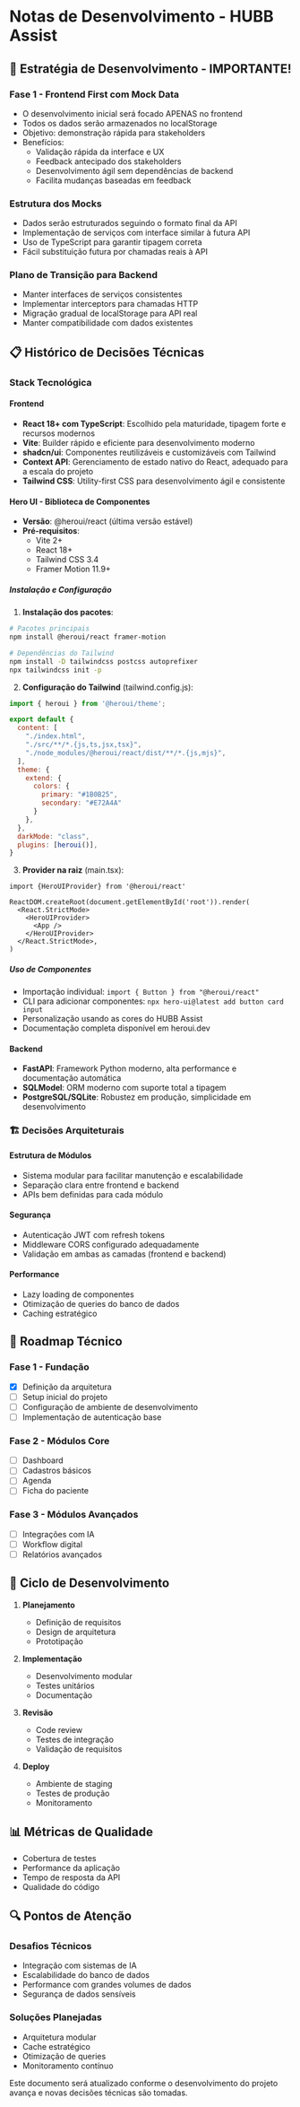 # Notas de Desenvolvimento - HUBB Assist

## 🎯 Estratégia de Desenvolvimento - IMPORTANTE!

### Fase 1 - Frontend First com Mock Data
- O desenvolvimento inicial será focado APENAS no frontend
- Todos os dados serão armazenados no localStorage
- Objetivo: demonstração rápida para stakeholders
- Benefícios:
  - Validação rápida da interface e UX
  - Feedback antecipado dos stakeholders
  - Desenvolvimento ágil sem dependências de backend
  - Facilita mudanças baseadas em feedback

### Estrutura dos Mocks
- Dados serão estruturados seguindo o formato final da API
- Implementação de serviços com interface similar à futura API
- Uso de TypeScript para garantir tipagem correta
- Fácil substituição futura por chamadas reais à API

### Plano de Transição para Backend
- Manter interfaces de serviços consistentes
- Implementar interceptors para chamadas HTTP
- Migração gradual de localStorage para API real
- Manter compatibilidade com dados existentes

## 📋 Histórico de Decisões Técnicas

### Stack Tecnológica

#### Frontend
- **React 18+ com TypeScript**: Escolhido pela maturidade, tipagem forte e recursos modernos
- **Vite**: Builder rápido e eficiente para desenvolvimento moderno
- **shadcn/ui**: Componentes reutilizáveis e customizáveis com Tailwind
- **Context API**: Gerenciamento de estado nativo do React, adequado para a escala do projeto
- **Tailwind CSS**: Utility-first CSS para desenvolvimento ágil e consistente

#### Hero UI - Biblioteca de Componentes
- **Versão**: @heroui/react (última versão estável)
- **Pré-requisitos**:
  - Vite 2+
  - React 18+
  - Tailwind CSS 3.4
  - Framer Motion 11.9+

##### Instalação e Configuração
1. **Instalação dos pacotes**:
```bash
# Pacotes principais
npm install @heroui/react framer-motion

# Dependências do Tailwind
npm install -D tailwindcss postcss autoprefixer
npx tailwindcss init -p
```

2. **Configuração do Tailwind** (tailwind.config.js):
```javascript
import { heroui } from '@heroui/theme';

export default {
  content: [
    "./index.html",
    "./src/**/*.{js,ts,jsx,tsx}",
    "./node_modules/@heroui/react/dist/**/*.{js,mjs}",
  ],
  theme: {
    extend: {
      colors: {
        primary: "#1B0B25",
        secondary: "#E72A4A"
      }
    },
  },
  darkMode: "class",
  plugins: [heroui()],
}
```

3. **Provider na raiz** (main.tsx):
```tsx
import {HeroUIProvider} from '@heroui/react'

ReactDOM.createRoot(document.getElementById('root')).render(
  <React.StrictMode>
    <HeroUIProvider>
      <App />
    </HeroUIProvider>
  </React.StrictMode>,
)
```

##### Uso de Componentes
- Importação individual: `import { Button } from "@heroui/react"`
- CLI para adicionar componentes: `npx hero-ui@latest add button card input`
- Personalização usando as cores do HUBB Assist
- Documentação completa disponível em heroui.dev

#### Backend
- **FastAPI**: Framework Python moderno, alta performance e documentação automática
- **SQLModel**: ORM moderno com suporte total a tipagem
- **PostgreSQL/SQLite**: Robustez em produção, simplicidade em desenvolvimento

### 🏗️ Decisões Arquiteturais

#### Estrutura de Módulos
- Sistema modular para facilitar manutenção e escalabilidade
- Separação clara entre frontend e backend
- APIs bem definidas para cada módulo

#### Segurança
- Autenticação JWT com refresh tokens
- Middleware CORS configurado adequadamente
- Validação em ambas as camadas (frontend e backend)

#### Performance
- Lazy loading de componentes
- Otimização de queries do banco de dados
- Caching estratégico

## 📅 Roadmap Técnico

### Fase 1 - Fundação
- [x] Definição da arquitetura
- [ ] Setup inicial do projeto
- [ ] Configuração de ambiente de desenvolvimento
- [ ] Implementação de autenticação base

### Fase 2 - Módulos Core
- [ ] Dashboard
- [ ] Cadastros básicos
- [ ] Agenda
- [ ] Ficha do paciente

### Fase 3 - Módulos Avançados
- [ ] Integrações com IA
- [ ] Workflow digital
- [ ] Relatórios avançados

## 🔄 Ciclo de Desenvolvimento

1. **Planejamento**
   - Definição de requisitos
   - Design de arquitetura
   - Prototipação

2. **Implementação**
   - Desenvolvimento modular
   - Testes unitários
   - Documentação

3. **Revisão**
   - Code review
   - Testes de integração
   - Validação de requisitos

4. **Deploy**
   - Ambiente de staging
   - Testes de produção
   - Monitoramento

## 📊 Métricas de Qualidade

- Cobertura de testes
- Performance da aplicação
- Tempo de resposta da API
- Qualidade do código

## 🔍 Pontos de Atenção

### Desafios Técnicos
- Integração com sistemas de IA
- Escalabilidade do banco de dados
- Performance com grandes volumes de dados
- Segurança de dados sensíveis

### Soluções Planejadas
- Arquitetura modular
- Cache estratégico
- Otimização de queries
- Monitoramento contínuo

Este documento será atualizado conforme o desenvolvimento do projeto avança e novas decisões técnicas são tomadas. 